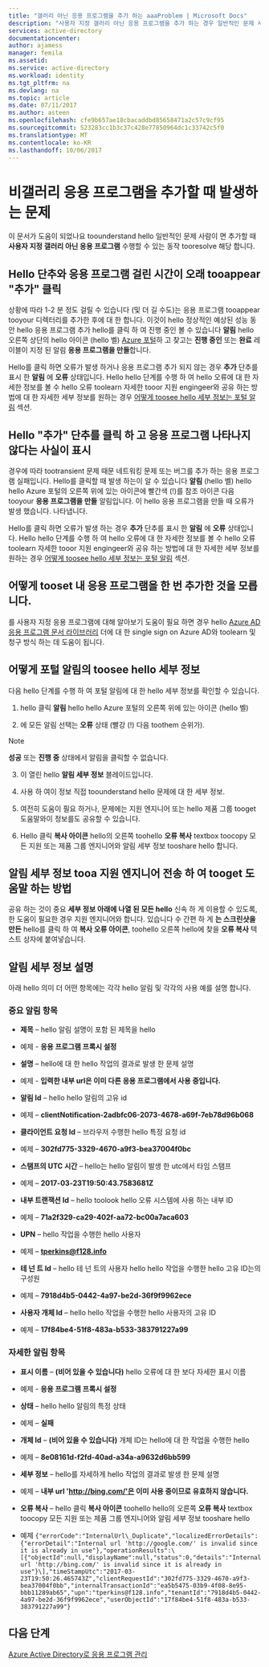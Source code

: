 ```yaml
---
title: "갤러리 아닌 응용 프로그램을 추가 하는 aaaProblem | Microsoft Docs"
description: "사용자 지정 갤러리 아닌 응용 프로그램을 추가 하는 경우 일반적인 문제 사람이 면 hello 이해"
services: active-directory
documentationcenter: 
author: ajamess
manager: femila
ms.assetid: 
ms.service: active-directory
ms.workload: identity
ms.tgt_pltfrm: na
ms.devlang: na
ms.topic: article
ms.date: 07/11/2017
ms.author: asteen
ms.openlocfilehash: cfe9b657ae18cbacaddbd85658471a2c57c9cf95
ms.sourcegitcommit: 523283cc1b3c37c428e77850964dc1c33742c5f0
ms.translationtype: MT
ms.contentlocale: ko-KR
ms.lasthandoff: 10/06/2017
---
```

# <a name="problem-adding-a-non-gallery-application"></a>비갤러리 응용 프로그램을 추가할 때 발생하는 문제

이 문서가 도움이 되었나요 toounderstand hello 일반적인 문제 사람이 면 추가할 때 **사용자 지정 갤러리 아닌 응용 프로그램** 수행할 수 있는 동작 tooresolve 해당 합니다. 

## <a name="i-clicked-hello-add-button-and-my-application-took-a-long-time-tooappear"></a>Hello 단추와 응용 프로그램 걸린 시간이 오래 tooappear "추가" 클릭

상황에 따라 1-2 분 정도 걸릴 수 있습니다 (및 더 길 수도)는 응용 프로그램 tooappear tooyour 디렉터리를 추가한 후에 대 한 합니다. 이것이 hello 정상적인 예상된 성능 동안 hello 응용 프로그램 추가 hello를 클릭 하 여 진행 중인 볼 수 있습니다 **알림** hello 오른쪽 상단의 hello 아이콘 (hello 벨) [Azure 포털](https://portal.azure.com/)하 고 찾고는 **진행 중인** 또는 **완료** 레이블이 지정 된 알림 **응용 프로그램을 만들**합니다.

Hello를 클릭 하면 오류가 발생 하거나 응용 프로그램 추가 되지 않는 경우 **추가** 단추를 표시 한 **알림** 에 **오류** 상태입니다. Hello hello 단계를 수행 하 여 hello 오류에 대 한 자세한 정보를 볼 수 hello 오류 toolearn 자세한 tooor 지원 engingeer와 공유 하는 방법에 대 한 자세한 세부 정보를 원하는 경우 [어떻게 toosee hello 세부 정보는 포털 알림](#how-to-see-the-details-of-a-portal-notification) 섹션.

## <a name="i-clicked-hello-add-button-and-my-application-didnt-appear"></a>Hello "추가" 단추를 클릭 하 고 응용 프로그램 나타나지 않다는 사실이 표시

경우에 따라 tootransient 문제 때문 네트워킹 문제 또는 버그를 추가 하는 응용 프로그램 실패입니다. Hello를 클릭할 때 발생 하는이 알 수 있습니다 **알림** (hello 벨) hello hello Azure 포털의 오른쪽 위에 있는 아이콘에 빨간색 (!)를 참조 아이콘 다음 tooyour **응용 프로그램을 만들** 알림입니다. 이 hello 응용 프로그램을 만들 때 오류가 발생 했습니다. 나타냅니다.

Hello를 클릭 하면 오류가 발생 하는 경우 **추가** 단추를 표시 한 **알림** 에 **오류** 상태입니다. Hello hello 단계를 수행 하 여 hello 오류에 대 한 자세한 정보를 볼 수 hello 오류 toolearn 자세한 tooor 지원 engingeer와 공유 하는 방법에 대 한 자세한 세부 정보를 원하는 경우 [어떻게 toosee hello 세부 정보는 포털 알림](#how-to-see-the-details-of-a-portal-notification) 섹션.

## <a name="i-dont-know-how-tooset-up-my-application-once-ive-added-it"></a>어떻게 tooset 내 응용 프로그램을 한 번 추가한 것을 모릅니다.

를 사용자 지정 응용 프로그램에 대해 알아보기 도움이 필요 하면 경우 hello [Azure AD 응용 프로그램 문서 라이브러리](https://docs.microsoft.com/azure/active-directory/active-directory-apps-index) 더에 대 한 single sign on Azure AD와 toolearn 및 청구 방식 하는 데 도움이 됩니다.

## <a name="how-toosee-hello-details-of-a-portal-notification"></a>어떻게 포털 알림의 toosee hello 세부 정보

다음 hello 단계를 수행 하 여 포털 알림에 대 한 hello 세부 정보를 확인할 수 있습니다.

1.  hello 클릭 **알림** hello hello Azure 포털의 오른쪽 위에 있는 아이콘 (hello 벨)

2.  에 모든 알림 선택는 **오류** 상태 (빨강 (!) 다음 toothem 순위가).

   >[!NOTE]
   >**성공** 또는 **진행 중** 상태에서 알림을 클릭할 수 없습니다.
   >
   >

3.  이 열린 hello **알림 세부 정보** 블레이드입니다.

4.  사용 하 여이 정보 직접 toounderstand hello 문제에 대 한 세부 정보.

5.  여전히 도움이 필요 하거나, 문제에는 지원 엔지니어 또는 hello 제품 그룹 tooget 도움말와이 정보를도 공유할 수 있습니다.

6.  Hello 클릭 **복사 아이콘** hello의 오른쪽 toohello **오류 복사** textbox toocopy 모든 지원 또는 제품 그룹 엔지니어와 알림 세부 정보 tooshare hello 합니다.

## <a name="how-tooget-help-by-sending-notification-details-tooa-support-engineer"></a>알림 세부 정보 tooa 지원 엔지니어 전송 하 여 tooget 도움말 하는 방법

공유 하는 것이 중요 **세부 정보 아래에 나열 된 모든 hello** 신속 하 게 이용할 수 있도록, 한 도움이 필요한 경우 지원 엔지니어와 합니다. 있습니다 수 간편 하 게 **는 스크린샷을 만든** hello를 클릭 하 여 **복사 오류 아이콘**, toohello 오른쪽 hello에 찾을 **오류 복사** 텍스트 상자에 붙여넣습니다.

## <a name="notification-details-explained"></a>알림 세부 정보 설명

아래 hello 의미 더 어떤 항목에는 각각 hello 알림 및 각각의 사용 예를 설명 합니다.

### <a name="essential-notification-items"></a>중요 알림 항목

-   **제목** – hello 알림 설명이 포함 된 제목을 hello
   *  예제 - **응용 프로그램 프록시 설정**

-   **설명** – hello에 대 한 hello 작업의 결과로 발생 한 문제 설명

   *  예제 - **입력한 내부 url은 이미 다른 응용 프로그램에서 사용 중입니다.**

-   **알림 Id** – hello hello 알림의 고유 id

   *  예제 – **clientNotification-2adbfc06-2073-4678-a69f-7eb78d96b068**

-   **클라이언트 요청 Id** – 브라우저 수행한 hello 특정 요청 id

   *  예제 – **302fd775-3329-4670-a9f3-bea37004f0bc**

-   **스탬프의 UTC 시간** – hello는 hello 알림이 발생 한 utc에서 타임 스탬프

   *  예제 – **2017-03-23T19:50:43.7583681Z**

-   **내부 트랜잭션 Id** – hello toolook hello 오류 시스템에 사용 하는 내부 ID

   *  예제 – **71a2f329-ca29-402f-aa72-bc00a7aca603**

-   **UPN** – hello 작업을 수행한 hello 사용자

   *  예제 – **tperkins@f128.info**

-   **테 넌 트 Id** – hello 테 넌 트의 사용자 hello hello 작업을 수행한 hello 고유 ID는의 구성원

   *  예제 – **7918d4b5-0442-4a97-be2d-36f9f9962ece**

-   **사용자 개체 Id** – hello hello 작업을 수행한 hello 사용자의 고유 ID

 *  예제 – **17f84be4-51f8-483a-b533-383791227a99**

### <a name="detailed-notification-items"></a>자세한 알림 항목

-   **표시 이름** – **(비어 있을 수 있습니다)** hello 오류에 대 한 보다 자세한 표시 이름

  *  예제 - **응용 프로그램 프록시 설정**

-   **상태** – hello hello 알림의 특정 상태

   *  예제 – **실패**

-   **개체 Id** – **(비어 있을 수 있습니다)** 개체 ID는 hello에 대 한 작업을 수행한 hello

   *  예제 – **8e08161d-f2fd-40ad-a34a-a9632d6bb599**

-   **세부 정보** – hello를 자세하게 hello 작업의 결과로 발생 한 문제 설명

   *  예제 – **내부 url 'http://bing.com/'은 이미 사용 중이므로 유효하지 않습니다.**

-   **오류 복사** – hello 클릭 **복사 아이콘** toohello hello의 오른쪽 **오류 복사** textbox toocopy 모든 지원 또는 제품 그룹 엔지니어와 알림 세부 정보 tooshare hello

   *  예제 ```{"errorCode":"InternalUrl\_Duplicate","localizedErrorDetails":{"errorDetail":"Internal url 'http://google.com/' is invalid since it is already in use"},"operationResults":\[{"objectId":null,"displayName":null,"status":0,"details":"Internal url 'http://bing.com/' is invalid since it is already in use"}\],"timeStampUtc":"2017-03-23T19:50:26.465743Z","clientRequestId":"302fd775-3329-4670-a9f3-bea37004f0bb","internalTransactionId":"ea5b5475-03b9-4f08-8e95-bbb11289ab65","upn":"tperkins@f128.info","tenantId":"7918d4b5-0442-4a97-be2d-36f9f9962ece","userObjectId":"17f84be4-51f8-483a-b533-383791227a99"}```

## <a name="next-steps"></a>다음 단계
[Azure Active Directory로 응용 프로그램 관리](active-directory-enable-sso-scenario.md)



